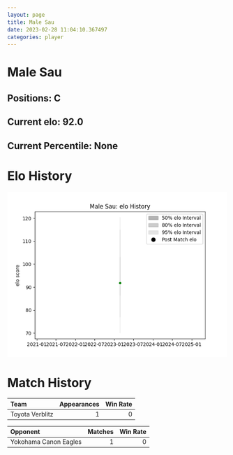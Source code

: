 ```yaml
---  
layout: page  
title: Male Sau  
date: 2023-02-28 11:04:10.367497  
categories: player  
---
```

# Male Sau

## Positions: C

## Current elo: 92.0

## Current Percentile: None

# Elo History


![elo history](history_MaleSau.png)
# Match History


| Team            |   Appearances |   Win Rate |
|:----------------|--------------:|-----------:|
| Toyota Verblitz |             1 |          0 |

| Opponent              |   Matches |   Win Rate |
|:----------------------|----------:|-----------:|
| Yokohama Canon Eagles |         1 |          0 |